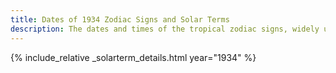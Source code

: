 ```yaml
---
title: Dates of 1934 Zodiac Signs and Solar Terms
description: The dates and times of the tropical zodiac signs, widely used in western astrology, and solar terms of year 1934
---
```

{% include_relative _solarterm_details.html year="1934" %}
